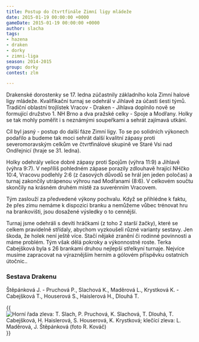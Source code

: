 ```yaml
---
title: Postup do čtvrtfinále Zimní ligy mládeže
date: 2015-01-19 00:00:00 +0000
gameDate: 2015-01-19 00:00:00 +0000
author: slacha
tags:
- hazena
- draken
- dorky
- zimni-liga
season: 2014-2015
group: dorky
contest: zlm

---
```

Drakenské dorostenky se 17. ledna zúčastnily základního kola Zimní halové ligy mládeže. Kvalifikační turnaj se odehrál v Jihlavě za účasti šesti týmů. Tradiční oblastní trojlístek Vracov - Draken - Jihlava doplnilo nově se formující družstvo 1. NH Brno a dva pražské celky - Spoje a Modřany. Holky se tak mohly poměřit i s neznámými soupeřkami a sehrát zajímavá utkání.

Cíl byl jasný - postup do další fáze Zimní ligy. To se po solidních výkonech podařilo a budeme tak moci sehrát další kvalitní zápasy proti severomoravským celkům ve čtvrtfinálové skupině ve Staré Vsi nad Ondřejnicí (hraje se 31. ledna).

Holky odehrály velice dobré zápasy proti Spojům (výhra 11:9) a Jihlavě (výhra 9:7). V nepříliš pohledném zápase porazily zdlouhavě hrající NHčko 10:4, Vracovu podlehly 2:6 (z časových důvodů se hrál jen jeden poločas) a turnaj zakončily utrápenou výhrou nad Modřanami (8:6). V celkovém součtu skončily na krásném druhém místě za suverénním Vracovem.

Tým zaslouží za předvedené výkony pochvalu. Když se přihlédne k faktu, že přes zimu nemáme k dispozici branku a nemůžeme vůbec trénovat hru na brankovišti, jsou dosažené výsledky o to cennější.

Turnaj jsme odehráli s devíti hráčkami (z toho 2 starší žačky), které se celkem pravidelně střídaly, abychom vyzkoušeli různé varianty sestavy. Jen škoda, že holek není ještě více. Stačí nějaké zranění či rodinné povinnosti a máme problém. Tým však dělá pokroky a výkonnostně roste. Terka Cabejšková byla s 26 brankami druhou nejlepší střelkyní turnaje. Nejvíce musíme zapracovat na výraznějším herním a gólovém příspěvku ostatních útočnic..

### Sestava Drakenu

Štěpánková J. - Pruchová P., Slachová K., Maděrová L., Krystková K. - Cabejšková T., Houserová S., Haislerová H., Dlouhá T.

{{<image file="/images/komentare/2015-01-19_dorky.jpg" title="Horní řada zleva: T. Slach, P. Pruchová, K. Slachová, T. Dlouhá, T. Cabejšková, H. Haislerová, S. Houserová, K. Krystková; klečící zleva: L. Maděrová, J. Štěpánková (foto R. Kováč)">}}

